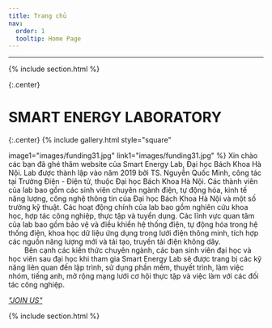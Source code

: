 ```yaml
---
title: Trang chủ
nav:
  order: 1
  tooltip: Home Page
---
```

---


{% include section.html %}

{:.center}
# SMART ENERGY LABORATORY
{:.center}
{% include gallery.html style="square"

image1="images/funding31.jpg" link1="images/funding31.jpg"
 %}
Xin chào các bạn đã ghé thăm website của Smart Energy Lab, Đại học Bách Khoa Hà Nội. Lab được thành lập vào năm 2019 bởi TS. Nguyễn Quốc Minh, công tác tại Trường Điện - Điện tử, thuộc Đại học Bách Khoa Hà Nội. Các thành viên của lab bao gồm các sinh viên chuyên ngành điện, tự động hóa, kinh tế năng lượng, công nghệ thông tin của Đại học Bách Khoa Hà Nội và một số trường kỹ thuật. Các hoạt động chính của lab bao gồm nghiên cứu khoa học, hợp tác công nghiệp, thực tập và tuyển dụng. Các lĩnh vực quan tâm của lab bao gồm bảo vệ và điều khiển hệ thống điện, tự động hóa trong hệ thống điện, khoa học dữ liệu ứng dụng trong lưới điện thông minh, tích hợp các nguồn năng lượng mới và tái tạo, truyền tải điện không dây. <br>
&nbsp;&nbsp;&nbsp;&nbsp;&nbsp;&nbsp;&nbsp;&nbsp;Bên cạnh các kiến thức chuyên ngành, các bạn sinh viên đại học và học viên sau đại học khi tham gia Smart Energy Lab sẽ được trang bị các kỹ năng liên quan đến lập trình, sử dụng phần mềm, thuyết trình, làm việc nhóm, tiếng anh, mở rộng mạng lưới cơ hội thực tập và việc làm với các đối tác công nghiệp.<br>

<a href="https://forms.office.com/pages/responsepage.aspx?id=n7jxBugHT0a0COwbRXA_Me5oFMimtIdItIHOFpIdOXtUMzNQSEhMQUFYNUFKOEMxV1NQS1ZGVEVUTy4u"><i>"JOIN US"</i></a><br>

{% include section.html %}

